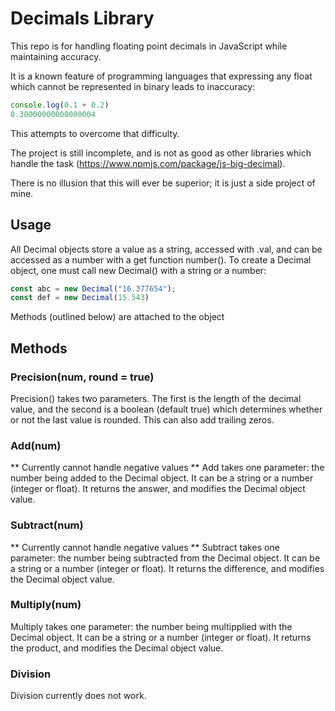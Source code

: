 # Decimals Library

This repo is for handling floating point decimals in JavaScript while maintaining accuracy.

It is a known feature of programming languages that expressing any float which cannot be represented in binary leads to inaccuracy:
```js
console.log(0.1 + 0.2)
0.30000000000000004
```
This attempts to overcome that difficulty.

The project is still incomplete, and is not as good as other libraries which handle the task (https://www.npmjs.com/package/js-big-decimal).

There is no illusion that this will ever be superior; it is just a side project of mine.

## Usage

All Decimal objects store a value as a string, accessed with .val, and can be accessed as a number with a get function number(). To create a Decimal object, one must call new Decimal() with a string or a number:
```js
const abc = new Decimal("16.377654");
const def = new Decimal(15.543)
```

Methods (outlined below) are attached to the object

## Methods

### Precision(num, round = true)

Precision() takes two parameters. The first is the length of the decimal value, and the second is a boolean (default true) which determines whether or not the last value is rounded. This can also add trailing zeros.

### Add(num)
** Currently cannot handle negative values **
Add takes one parameter: the number being added to the Decimal object. It can be a string or a number (integer or float). It returns the answer, and modifies the Decimal object value.

### Subtract(num)
** Currently cannot handle negative values **
Subtract takes one parameter: the number being subtracted from the Decimal object. It can be a string or a number (integer or float). It returns the difference, and modifies the Decimal object value.

### Multiply(num)
Multiply takes one parameter: the number being multipplied with the Decimal object. It can be a string or a number (integer or float). It returns the product, and modifies the Decimal object value.

### Division
Division currently does not work.